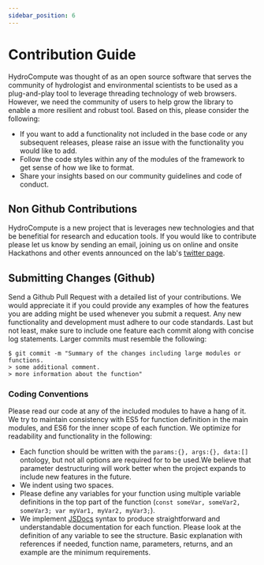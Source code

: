 ```yaml
---
sidebar_position: 6
---
```


# Contribution Guide

HydroCompute was thought of as an open source software that serves the community of hydrologist and environmental scientists to be used as a plug-and-play tool to leverage threading technology of web browsers. However, we need the community of users to help grow the library to enable a more resilient and robust tool. Based on this, please consider the following:

* If you want to add a functionality not included in the base code or any subsequent releases, please raise an issue with the functionality you would like to add.
* Follow the code styles within any of the modules of the framework to get sense of how we like to format.
* Share your insights based on our community guidelines and code of conduct.

## Non Github Contributions

HydroCompute is a new project that is leverages new technologies and that be benefitial for research and education tools. If you would like to contribute please let us know by sending an email, joining us on online and onsite Hackathons and other events announced on the lab's [twitter page](https://twitter.com/uihilab).

## Submitting Changes (Github)
Send a Github Pull Request with a detailed list of your contributions. We would appreciate it if you could provide any examples of how the features you are adding might be used whenever you submit a request. Any new functionality and development must adhere to our code standards. Last but not least, make sure to include one feature each commit along with concise log statements. Larger commits must resemble the following:

    $ git commit -m "Summary of the changes including large modules or functions.
    > some additional comment.
    > more information about the function"

### Coding Conventions

Please read our code at any of the included modules to have a hang of it. We try to maintain consistency with ES5 for function definition in the main modules, and ES6 for the inner scope of each function. We optimize for readability and functionality in the following:
* Each function should be written with the `params:{}, args:{}, data:[]` ontology, but not all options are required for to be used.We believe that parameter destructuring will work better when the project expands to include new features in the future. 
* We indent using two spaces.
* Please define any variables for your function using multiple variable definitions in the top part of the function (`const someVar, someVar2, someVar3; var myVar1, myVar2, myVar3;`).
* We implement [JSDocs](https://jsdoc.app/) syntax to produce straightforward and understandable documentation for each function. Please look at the definition of any variable to see the structure. Basic explanation with references if needed, function name, parameters, returns, and an example are the minimum requirements. 
